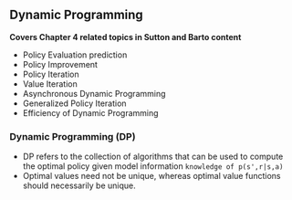 

## Dynamic Programming

**Covers Chapter 4 related topics in Sutton and Barto content**

- Policy Evaluation prediction
- Policy Improvement
- Policy Iteration
- Value Iteration
- Asynchronous Dynamic Programming
- Generalized Policy Iteration
- Efficiency of Dynamic Programming

### Dynamic Programming (DP)

- DP refers to the collection of algorithms that can be used to compute the optimal policy given model information ```knowledge of p(s',r|s,a)``` 
- Optimal values need not be unique, whereas optimal value functions should necessarily be unique.



